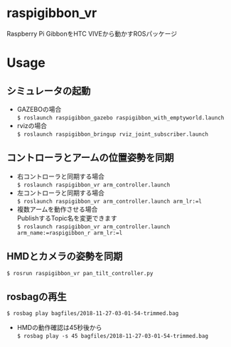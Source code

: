 # raspigibbon_vr
Raspberry Pi GibbonをHTC VIVEから動かすROSパッケージ

# Usage
## シミュレータの起動
* GAZEBOの場合  
`$ roslaunch raspigibbon_gazebo raspigibbon_with_emptyworld.launch`  
* rvizの場合  
`$ roslaunch raspigibbon_bringup rviz_joint_subscriber.launch`  

## コントローラとアームの位置姿勢を同期
* 右コントローラと同期する場合  
`$ roslaunch raspigibbon_vr arm_controller.launch`  
* 左コントローラと同期する場合  
`$ roslaunch raspigibbon_vr arm_controller.launch arm_lr:=l`  
* 複数アームを動作させる場合  
PublishするTopic名を変更できます  
`$ roslaunch raspigibbon_vr arm_controller.launch arm_name:=raspigibbon_r arm_lr:=l`  

## HMDとカメラの姿勢を同期
`$ rosrun raspigibbon_vr pan_tilt_controller.py`

## rosbagの再生
`$ rosbag play bagfiles/2018-11-27-03-01-54-trimmed.bag`  
* HMDの動作確認は45秒後から  
`$ rosbag play -s 45 bagfiles/2018-11-27-03-01-54-trimmed.bag`  
